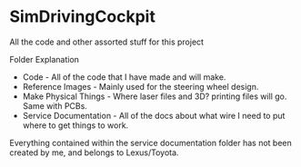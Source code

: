 # SimDrivingCockpit
All the code and other assorted stuff for this project

Folder Explanation
<ul>
  <li>Code - All of the code that I have made and will make.</li>
  <li>Reference Images - Mainly used for the steering wheel design.</li>
  <li>Make Physical Things - Where laser files and 3D? printing files will go. Same with PCBs.</li>
<li>Service Documentation - All of the docs about what wire I need to put where to get things to work.</li>
</ul>
Everything contained within the service documentation folder has not been created by me, and belongs to Lexus/Toyota.
